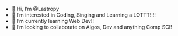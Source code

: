 - 👋 Hi, I’m @Lastropy
- 👀 I’m interested in Coding, Singing and Learning a LOTTT!!!!
- 🌱 I’m currently learning Web Dev!!
- 💞️ I’m looking to collaborate on Algos, Dev and anything Comp SCI!

<!---
Lastropy/Lastropy is a ✨ special ✨ repository because its `README.md` (this file) appears on your GitHub profile.
You can click the Preview link to take a look at your changes.
--->
